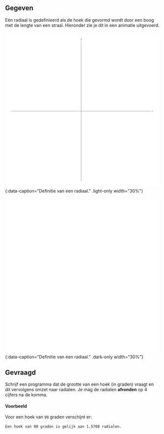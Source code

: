 ## Gegeven
Eén radiaal is gedefinieerd als de hoek die gevormd wordt door een boog met de lengte van een straal. Hieronder zie je dit in een animatie uitgevoerd.

![Definitie van een radiaal.](media/image.png "Definitie van een radiaal."){:data-caption="Definitie van een radiaal." .light-only width="30%"}

![Definitie van een radiaal.](media/image-dark.png "Definitie van een radiaal."){:data-caption="Definitie van een radiaal." .dark-only width="30%"}

## Gevraagd
Schrijf een programma dat de grootte van een hoek (in graden) vraagt en dit vervolgens omzet naar radialen. Je mag de radialen **afronden** op 4 cijfers na de komma.

#### Voorbeeld

Voor een hoek van `90` graden verschijnt er:
```
Een hoek van 90 graden is gelijk aan 1.5708 radialen.
```
